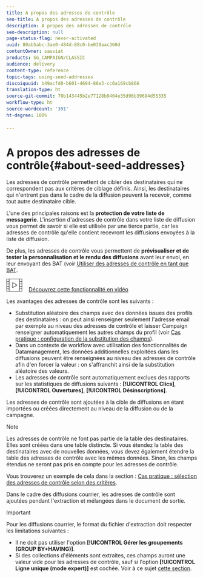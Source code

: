 ```yaml
---
title: A propos des adresses de contrôle
seo-title: A propos des adresses de contrôle
description: A propos des adresses de contrôle
seo-description: null
page-status-flag: never-activated
uuid: 80ab5abc-3ae0-484d-88c0-be039aac360d
contentOwner: sauviat
products: SG_CAMPAIGN/CLASSIC
audience: delivery
content-type: reference
topic-tags: using-seed-addresses
discoiquuid: b49acfd0-b601-4694-88e3-cc0a169cb866
translation-type: ht
source-git-commit: 70b143445b2e77128b9404e35d96b39694d55335
workflow-type: ht
source-wordcount: '391'
ht-degree: 100%

---
```



# A propos des adresses de contrôle{#about-seed-addresses}

Les adresses de contrôle permettent de cibler des destinataires qui ne correspondent pas aux critères de ciblage définis. Ainsi, les destinataires qui n&#39;entrent pas dans le cadre de la diffusion peuvent la recevoir, comme tout autre destinataire cible.

L&#39;une des principales raisons est la **protection de votre liste de messagerie**. L&#39;insertion d&#39;adresses de contrôle dans votre liste de diffusion vous permet de savoir si elle est utilisée par une tierce partie, car les adresses de contrôle qu&#39;elle contient recevront les diffusions envoyées à la liste de diffusion.

De plus, les adresses de contrôle vous permettent de **prévisualiser et de tester la personnalisation et le rendu des diffusions** avant leur envoi, en leur envoyant des BAT (voir [Utiliser des adresses de contrôle en tant que BAT](../../delivery/using/steps-defining-the-target-population.md#using-seed-addresses-as-proof).

![](assets/do-not-localize/how-to-video.png) [Découvrez cette fonctionnalité en vidéo](../../delivery/using/steps-defining-the-target-population.md#seeds-and-proofs-video)

Les avantages des adresses de contrôle sont les suivants :

* Substitution aléatoire des champs avec des données issues des profils des destinataires : on peut ainsi renseigner seulement l&#39;adresse email par exemple au niveau des adresses de contrôle et laisser Campaign renseigner automatiquement les autres champs du profil (voir [Cas pratique : configuration de la substitution des champs](../../delivery/using/use-case--configuring-the-field-substitution.md)).
* Dans un contexte de workflow avec utilisation des fonctionnalités de Datamanagement, les données additionnelles exploitées dans les diffusions peuvent être renseignées au niveau des adresses de contrôle afin d&#39;en forcer la valeur : on s&#39;affranchit ainsi de la substitution aléatoire des valeurs.
* Les adresses de contrôle sont automatiquement exclues des rapports sur les statistiques de diffusions suivants : **[!UICONTROL Clics]**, **[!UICONTROL Ouvertures]**, **[!UICONTROL Désinscriptions]**.

Les adresses de contrôle sont ajoutées à la cible de diffusions en étant importées ou créées directement au niveau de la diffusion ou de la campagne.

>[!NOTE]
>
>Les adresses de contrôle ne font pas partie de la table des destinataires. Elles sont créées dans une table distincte. Si vous étendez la table des destinataires avec de nouvelles données, vous devez également étendre la table des adresses de contrôle avec les mêmes données. Sinon, les champs étendus ne seront pas pris en compte pour les adresses de contrôle.
>
>Vous trouverez un exemple de cela dans la section : [Cas pratique : sélection des adresses de contrôle selon des critères](../../delivery/using/use-case--selecting-seed-addresses-on-criteria.md).

Dans le cadre des diffusions courrier, les adresses de contrôle sont ajoutées pendant l&#39;extraction et mélangées dans le document de sortie.

>[!IMPORTANT]
>
>Pour les diffusions courrier, le format du fichier d&#39;extraction doit respecter les limitations suivantes :
>
>* Il ne doit pas utiliser l&#39;option **[!UICONTROL Gérer les groupements (GROUP BY+HAVING)]**.
>* Si des collections d&#39;éléments sont extraites, ces champs auront une valeur vide pour les adresses de contrôle, sauf si l&#39;option **[!UICONTROL Ligne unique (mode expert)]** est cochée. Voir à ce sujet [cette section](../../platform/using/exporting-data.md#step-7---data-formatting).

>


